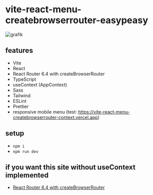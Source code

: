 # vite-react-menu-createbrowserrouter-easypeasy

![grafik](https://github.com/user-attachments/assets/b72c605d-9242-41c9-9569-df32ba677285)

## features

- Vite
- React
- React Router 6.4 with createBrowserRouter
- TypeScript
- useContext (AppContext)
- Sass
- Tailwind
- ESLint
- Prettier
- responsive mobile menu (test: https://vite-react-menu-createbrowserrouter-context.vercel.app)

## setup

- `npm i`
- `npm run dev`

## if you want this site without useContext implemented

- [React Router 6.4 with createBrowserRouter](https://github.com/edwardtanguay/vite-react-menu-createbrowserrouter)
